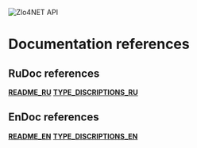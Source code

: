 ![Zlo4NET API](https://www.dropbox.com/s/scz85at00ngbbq1/Zlo4NET.png?dl=1)

# Documentation references

## RuDoc references
[**README_RU**](README_RU.md) [**TYPE_DISCRIPTIONS_RU**](TYPE_DESCRIPTIONS_RU.md)
## EnDoc references
[**README_EN**](README_EN.md) [**TYPE_DISCRIPTIONS_EN**](TYPE_DESCRIPTIONS_EN.md)